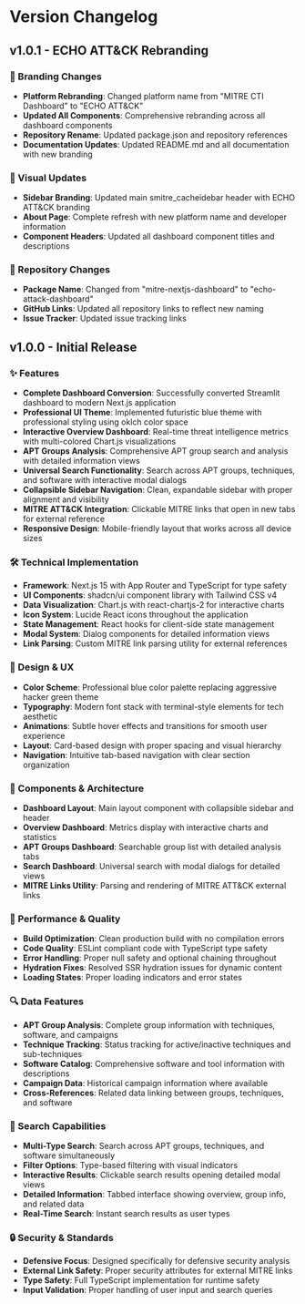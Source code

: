 # Version Changelog

## v1.0.1 - ECHO ATT&CK Rebranding

### 🔄 Branding Changes
- **Platform Rebranding**: Changed platform name from "MITRE CTI Dashboard" to "ECHO ATT&CK"
- **Updated All Components**: Comprehensive rebranding across all dashboard components
- **Repository Rename**: Updated package.json and repository references
- **Documentation Updates**: Updated README.md and all documentation with new branding

### 🎨 Visual Updates
- **Sidebar Branding**: Updated main smitre_cacheidebar header with ECHO ATT&CK branding
- **About Page**: Complete refresh with new platform name and developer information
- **Component Headers**: Updated all dashboard component titles and descriptions

### 🔗 Repository Changes
- **Package Name**: Changed from "mitre-nextjs-dashboard" to "echo-attack-dashboard"
- **GitHub Links**: Updated all repository links to reflect new naming
- **Issue Tracker**: Updated issue tracking links

## v1.0.0 - Initial Release

### ✨ Features
- **Complete Dashboard Conversion**: Successfully converted Streamlit dashboard to modern Next.js application
- **Professional UI Theme**: Implemented futuristic blue theme with professional styling using oklch color space
- **Interactive Overview Dashboard**: Real-time threat intelligence metrics with multi-colored Chart.js visualizations
- **APT Groups Analysis**: Comprehensive APT group search and analysis with detailed information views
- **Universal Search Functionality**: Search across APT groups, techniques, and software with interactive modal dialogs
- **Collapsible Sidebar Navigation**: Clean, expandable sidebar with proper alignment and visibility
- **MITRE ATT&CK Integration**: Clickable MITRE links that open in new tabs for external reference
- **Responsive Design**: Mobile-friendly layout that works across all device sizes

### 🛠️ Technical Implementation
- **Framework**: Next.js 15 with App Router and TypeScript for type safety
- **UI Components**: shadcn/ui component library with Tailwind CSS v4
- **Data Visualization**: Chart.js with react-chartjs-2 for interactive charts
- **Icon System**: Lucide React icons throughout the application
- **State Management**: React hooks for client-side state management
- **Modal System**: Dialog components for detailed information views
- **Link Parsing**: Custom MITRE link parsing utility for external references

### 🎨 Design & UX
- **Color Scheme**: Professional blue color palette replacing aggressive hacker green theme
- **Typography**: Modern font stack with terminal-style elements for tech aesthetic
- **Animations**: Subtle hover effects and transitions for smooth user experience
- **Layout**: Card-based design with proper spacing and visual hierarchy
- **Navigation**: Intuitive tab-based navigation with clear section organization

### 🔧 Components & Architecture
- **Dashboard Layout**: Main layout component with collapsible sidebar and header
- **Overview Dashboard**: Metrics display with interactive charts and statistics
- **APT Groups Dashboard**: Searchable group list with detailed analysis tabs
- **Search Dashboard**: Universal search with modal dialogs for detailed views
- **MITRE Links Utility**: Parsing and rendering of MITRE ATT&CK external links

### 🚀 Performance & Quality
- **Build Optimization**: Clean production build with no compilation errors
- **Code Quality**: ESLint compliant code with TypeScript type safety
- **Error Handling**: Proper null safety and optional chaining throughout
- **Hydration Fixes**: Resolved SSR hydration issues for dynamic content
- **Loading States**: Proper loading indicators and error states

### 🔍 Data Features
- **APT Group Analysis**: Complete group information with techniques, software, and campaigns
- **Technique Tracking**: Status tracking for active/inactive techniques and sub-techniques
- **Software Catalog**: Comprehensive software and tool information with descriptions
- **Campaign Data**: Historical campaign information where available
- **Cross-References**: Related data linking between groups, techniques, and software

### 🎯 Search Capabilities
- **Multi-Type Search**: Search across APT groups, techniques, and software simultaneously
- **Filter Options**: Type-based filtering with visual indicators
- **Interactive Results**: Clickable search results opening detailed modal views
- **Detailed Information**: Tabbed interface showing overview, group info, and related data
- **Real-Time Search**: Instant search results as user types

### 🔒 Security & Standards
- **Defensive Focus**: Designed specifically for defensive security analysis
- **External Link Safety**: Proper security attributes for external MITRE links
- **Type Safety**: Full TypeScript implementation for runtime safety
- **Input Validation**: Proper handling of user input and search queries